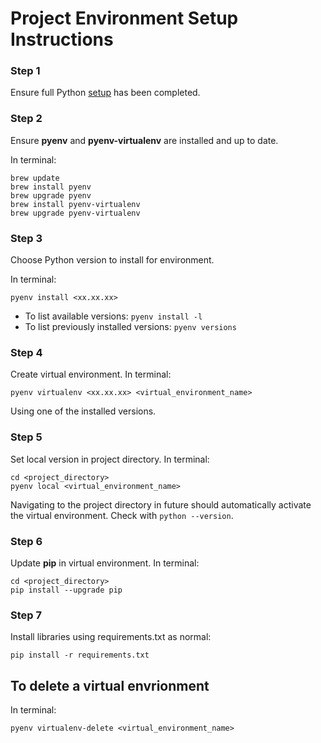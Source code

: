 # Project Environment Setup Instructions

### Step 1

Ensure full Python [setup](https://github.com/celerygemini/resources/blob/main/python_setup.md) has been completed.

### Step 2

Ensure **pyenv** and **pyenv-virtualenv** are installed and up to date.

In terminal:
```
brew update
brew install pyenv
brew upgrade pyenv
brew install pyenv-virtualenv
brew upgrade pyenv-virtualenv
```

### Step 3

Choose Python version to install for environment.

In terminal:
```
pyenv install <xx.xx.xx>
```

- To list available versions: `pyenv install -l`
- To list previously installed versions: `pyenv versions`

### Step 4

Create virtual environment.
In terminal:
```
pyenv virtualenv <xx.xx.xx> <virtual_environment_name>
```

Using one of the installed versions.

### Step 5

Set local version in project directory.
In terminal:
```
cd <project_directory>
pyenv local <virtual_environment_name>
```
Navigating to the project directory in future should automatically activate the virtual environment. Check with `python --version`.

### Step 6

Update **pip** in virtual environment.
In terminal:
```
cd <project_directory>
pip install --upgrade pip
```

### Step 7

Install libraries using requirements.txt as normal:
```
pip install -r requirements.txt
```

## To delete a virtual envrionment

In terminal:
```
pyenv virtualenv-delete <virtual_environment_name>
```


